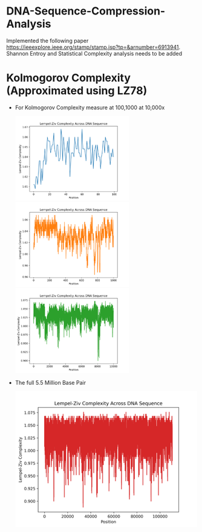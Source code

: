 # DNA-Sequence-Compression-Analysis

Implemented the following paper https://ieeexplore.ieee.org/stamp/stamp.jsp?tp=&arnumber=6913941. 
Shannon Entroy and Statistical Complexity analysis needs to be added

# Kolmogorov Complexity (Approximated using LZ78)

- For Kolmogorov Complexity measure at 100,1000 at 10,000x 

    <p float="left">
      <img src="./100.png" alt= “” width="300" />
      <img src="./1000.png" alt= “” width="300" />
      <img src="./10000.png" alt= “” width="300" />
    </p>

- The full 5.5 Million Base Pair

  <p align="center">
    <img src="./full.png" alt= “” width="500"/>
  </p>
